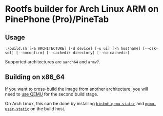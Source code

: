 #  Rootfs builder for Arch Linux ARM on PinePhone (Pro)/PineTab

## Usage

```
./build.sh [-a ARCHITECTURE] [-d device] [-u ui] [-h hostname] [--osk-sdl] [--noconfirm] [--cachedir directory] [--no-cachedir]
```

Supported architectures are `aarch64` and `armv7`.


## Building on x86\_64

If you want to cross-build the image from another architecture, you will need to [use QEMU](https://wiki.archlinux.org/title/QEMU#Chrooting_into_arm/arm64_environment_from_x86_64) for the second build stage.

On Arch Linux, this can be done by installing [`binfmt-qemu-static`](https://aur.archlinux.org/packages/binfmt-qemu-static/) and [`qemu-user-static`](https://aur.archlinux.org/packages/qemu-user-static/) on the build host.
